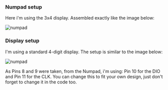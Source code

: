 ### Numpad setup

Here i'm using the 3x4 display. Assembled exactly like the image below:

![numpad](https://arduinogetstarted.com/images/tutorial/arduino-keypad-wiring-diagram.jpg)

### Display setup

I'm using a standard 4-digit display. The setup is similar to the image below:

![numpad](http://www.techmonkeybusiness.com/images/MicroControllers/TM1637_4-Digit_Display_Example-sml.png)

As Pins 8 and 9 were taken, from the Numpad, i'm using: Pin 10 for the DIO and Pin 11 for the CLK. You can change this to fit your own design, just don't forget to change it in the code too.